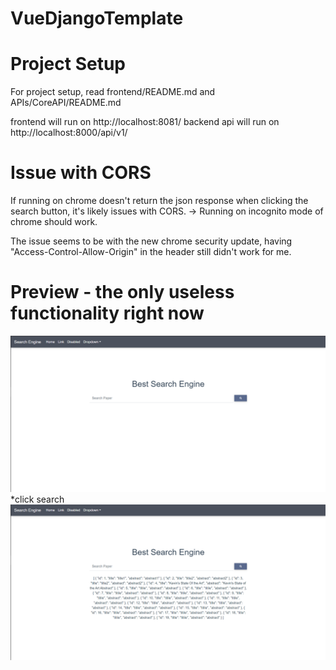# VueDjangoTemplate

# Project Setup
For project setup, read frontend/README.md and APIs/CoreAPI/README.md

frontend will run on http://localhost:8081/
backend api will run on http://localhost:8000/api/v1/

# Issue with CORS
If running on chrome doesn't return the json response when clicking the search button, it's likely issues with CORS.
-> Running on incognito mode of chrome should work.

The issue seems to be with the new chrome security update, having "Access-Control-Allow-Origin" in the header still didn't work for me.

# Preview - the only useless functionality right now
![alt text](./searchTemplate.PNG)
*click search
![alt text](./searchJsonReturnTemplate.PNG)
